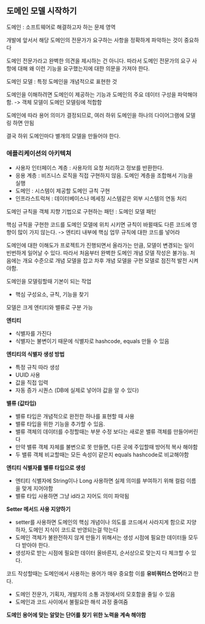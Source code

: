 ## 도메인 모델 시작하기

도메인 : 소프트웨어로 해결하고자 하는 문제 영역

개발에 앞서서 해당 도메인의 전문가가 요구하는 사항을 정확하게 파악하는 것이 중요하다

도메인 전문가라고 완벽한 의견을 제시하는 건 아니다. 따라서 도메인 전문가의 요구 사항에 대해 왜 이런 기능을 요구했는지에 대한 의문을 가져야 한다.

도메인 모델 : 특정 도메인을 개념적으로 표현한 것

도메인을 이해하려면 도메인이 제공하는 기능과 도메인의 주요 데이터 구성을 파악해야 함. -> 객체 모델이 도메인 모델링에 적합함

도메인에 따라 용어 의미가 결정되므로, 여러 하위 도메인을 하나의 다이어그램에 모델링 하면 안됨

결국 하위 도메인마다 별개의 모델을 만들어야 한다.

### 애플리케이션의 아키텍쳐

- 사용자 인터페이스 계층 : 사용자의 요청 처리하고 정보를 반환한다.
- 응용 계층 : 비즈니스 로직을 직접 구현하지 않음. 도메인 계층을 조합해서 기능을 실행
- 도메인 : 시스템이 제공할 도메인 규칙 구현
- 인프라스트럭쳐 : 데이터베이스나 메세징 시스템같은 외부 시스템의 연동 처리

도메인 규칙을 객체 지향 기법으로 구현하는 패턴 : 도메인 모델 패턴

핵심 규칙을 구현한 코드를 도메인 모델에 위치 시키면 규칙이 바뀔때도 다른 코드에 영향이 많이 가지 않는다.
-> 엔티티 내부에 핵심 업무 규칙에 대한 코드를 넣어라

도메인에 대한 이해도가 프로젝트가 진행되면서 올라가는 만큼, 모델이 변경되는 일이 빈번하게 일어날 수 있다. 따라서 처음부터 완벽한 도메인 개념 모델 작성은 불가능. 처음에는 개요 수준으로 개념 모델을 잡고 차후 개념 모델을 구현 모델로 점진적 발전 시켜야함.


도메인을 모델링할때 기본이 되는 작업
- 핵심 구성요소, 규칙, 기능을 찾기

모델은 크게 엔티티와 밸류로 구분 가능

**엔티티** 
- 식별자를 가진다
- 식별자는 불변이기 때문에 식별자로 hashcode, equals 만들 수 있음

**엔티티의 식별자 생성 방법**
- 특정 규칙 따라 생성
- UUID 사용
- 값을 직접 입력
- 자동 증가 시퀀스 (DB에 실제로 넣어야 값을 알 수 있다)

**밸류 (값타입)**
- 밸류 타입은 개념적으로 완전한 하나를 표현할 때 사용
- 밸류 타입을 위한 기능을 추가할 수 있음.
- 밸류 객체의 데이터를 수정할때는 부분 수정 보다는 새로운 밸류 객체를 만들어버린다
- 만약 밸류 객체 자체를 불변으로 못 만들면, 다른 곳에 주입할때 방어적 복사 해야함 
- 두 밸류 객체 비교할때는 모든 속성이 같은지 equals hashcode로 비교해야함

**엔티티 식별자를 밸류 타입으로 생성**
- 엔티티 식별자에 String이나 Long 사용하면 실제 의미를 부여하기 위해 컬럼 이름을 맞게 지어야함
- 밸류 타입 사용하면 그냥 id라고 지어도 의미 파악됨

**Setter 메서드 사용 지양하기**
- setter를 사용하면 도메인의 핵심 개념이나 의도를 코드에서 사라지게 함으로 지양하자, 도메인 지식이 코드로 반영되는걸 막는다
- 도메인 객체가 불완전하지 않게 만들기 위해서는 생성 시점에 필요한 데이터들 모두 다 받아야 한다.
- 생성자로 받는 시점에 필요한 데이터 올바른지, 순서상으로 맞는지 다 체크할 수 있다.

코드 작성할때는 도메인에서 사용하는 용어가 매우 중요함 이를 **유비쿼터스 언어**라고 한다.
- 도메인 전문가, 기획자, 개발자의 소통 과정에서의 모호함을 줄일 수 있음
- 도메인과 코드 사이에서 불필요한 해석 과정 줄여줌

**도메인 용어에 맞는 알맞는 단어를 찾기 위한 노력을 계속 해야함**


